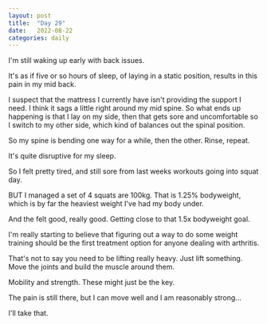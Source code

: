 ```yaml
---
layout: post
title:  "Day 29"
date:   2022-08-22
categories: daily
---
```

I'm still waking up early with back issues. 

It's as if five or so hours of sleep, of laying in a static position, results in this pain in my mid back. 

I suspect that the mattress I currently have isn't providing the support I need. I think it sags a little right around my mid spine. So what ends up happening is that I lay on my side, then that gets sore and uncomfortable so I switch to my other side, which kind of balances out the spinal position. 

So my spine is bending one way for a while, then the other. Rinse, repeat.

It's quite disruptive for my sleep.

So I felt pretty tired, and still sore from last weeks workouts going into squat day.

BUT I managed a set of 4 squats are 100kg. That is 1.25% bodyweight, which is by far the heaviest weight I've had my body under. 

And the felt good, really good. Getting close to that 1.5x bodyweight goal. 

I'm really starting to believe that figuring out a way to do some weight training should be the first treatment option for anyone dealing with arthritis. 

That's not to say you need to be lifting really heavy. Just lift something. Move the joints and build the muscle around them.

Mobility and strength. These might just be the key.

The pain is still there, but I can move well and I am reasonably strong...

I'll take that.